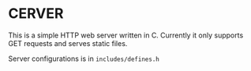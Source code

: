 # CERVER

This is a simple HTTP web server written in C.
Currently it only supports GET requests and serves static files.

Server configurations is in `includes/defines.h`
